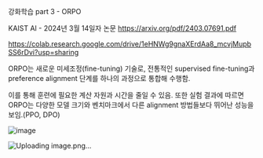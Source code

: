 강화학습 part 3 - ORPO

KAIST AI - 2024년 3월 14일자 논문
https://arxiv.org/pdf/2403.07691.pdf

https://colab.research.google.com/drive/1eHNWg9gnaXErdAa8_mcvjMupbSS6rDvi?usp=sharing

ORPO는 새로운 미세조정(fine-tuning) 기술로, 전통적인 supervised fine-tuning과 preference alignment 단계를 하나의 과정으로 통합해 수행함.

이를 통해 훈련에 필요한 계산 자원과 시간을 줄일 수 있음. 또한 실험 결과에 따르면 ORPO는 다양한 모델 크기와 벤치마크에서 다른 alignment 방법들보다 뛰어난 성능을 보임.(PPO, DPO)

![image](https://github.com/jinuk0211/rlfh/assets/150532431/b7e33762-b9d6-475f-8f46-694f9167d312)

![Uploading image.png…]()
